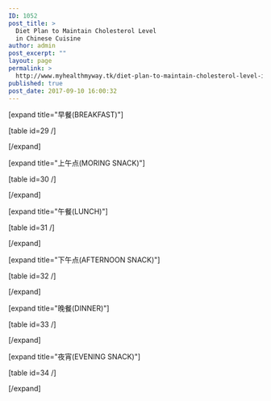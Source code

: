 ```yaml
---
ID: 1052
post_title: >
  Diet Plan to Maintain Cholesterol Level
  in Chinese Cuisine
author: admin
post_excerpt: ""
layout: page
permalink: >
  http://www.myhealthmyway.tk/diet-plan-to-maintain-cholesterol-level-in-chinese-cuisine/
published: true
post_date: 2017-09-10 16:00:32
---
```

<p style="text-align: left;">[expand title="早餐(BREAKFAST)"]</p>
[table id=29 /]
<p style="text-align: left;">[/expand]</p>
<p style="text-align: left;">[expand title="上午点(MORING SNACK)"]</p>
[table id=30 /]
<p style="text-align: left;">[/expand]</p>
<p style="text-align: left;">[expand title="午餐(LUNCH)"]</p>
[table id=31 /]
<p style="text-align: left;">[/expand]</p>
<p style="text-align: left;">[expand title="下午点(AFTERNOON SNACK)"]</p>
[table id=32 /]
<p style="text-align: left;">[/expand]</p>
<p style="text-align: left;">[expand title="晚餐(DINNER)"]</p>
[table id=33 /]
<p style="text-align: left;">[/expand]</p>
<p style="text-align: left;">[expand title="夜宵(EVENING SNACK)"]</p>
[table id=34 /]
<p style="text-align: left;">[/expand]</p>